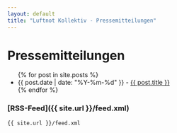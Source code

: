 ```yaml
---
layout: default
title: "Luftnot Kollektiv - Pressemitteilungen"
---
```


# Pressemitteilungen

<ul>
  {% for post in site.posts %}
    <li>
      <span> {{ post.date | date: "%Y-%m-%d" }} - </span>
      <a href="{{ post.url | relative_url }}">{{ post.title }}</a>
    </li>
  {% endfor %}
</ul>


### [RSS-Feed]({{ site.url }}/feed.xml)
```{{ site.url }}/feed.xml```
